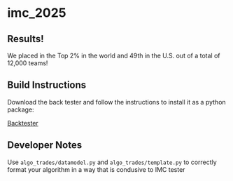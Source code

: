 # imc_2025
## Results!
We placed in the Top 2% in the world and 49th in the U.S. out of a total of 12,000 teams!

## Build Instructions

Download the back tester and follow the instructions to install it as a python package:

[Backtester](https://github.com/jmerle/imc-prosperity-3-backtester)


## Developer Notes

Use `algo_trades/datamodel.py` and `algo_trades/template.py` to correctly format your algorithm in a way that is condusive to IMC tester
